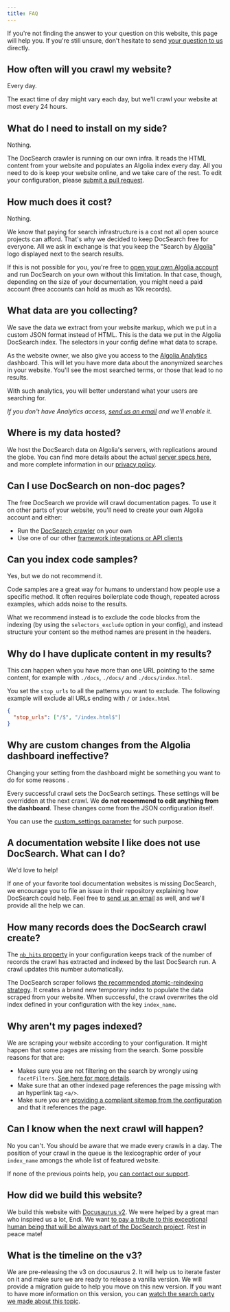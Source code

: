 ```yaml
---
title: FAQ
---
```


If you're not finding the answer to your question on this website, this page
will help you. If you're still unsure, don't hesitate to send [your question to
us][1] directly.

## How often will you crawl my website?

Every day.

The exact time of day might vary each day, but we'll crawl your website at most
every 24 hours.

## What do I need to install on my side?

Nothing.

The DocSearch crawler is running on our own infra. It reads the HTML content
from your website and populates an Algolia index every day. All you need to do
is keep your website online, and we take care of the rest. To edit your
configuration, please [submit a pull request][14].

## How much does it cost?

Nothing.

We know that paying for search infrastructure is a cost not all open source
projects can afford. That's why we decided to keep DocSearch free for everyone.
All we ask in exchange is that you keep the "Search by [Algolia][2]" logo
displayed next to the search results.

If this is not possible for you, you're free to [open your own Algolia
account][3] and run DocSearch on your own without this limitation. In that case,
though, depending on the size of your documentation, you might need a paid
account (free accounts can hold as much as 10k records).

## What data are you collecting?

We save the data we extract from your website markup, which we put in a custom
JSON format instead of HTML. This is the data we put in the Algolia DocSearch
index. The selectors in your config define what data to scrape.

As the website owner, we also give you access to the [Algolia Analytics][15]
dashboard. This will let you have more data about the anonymized searches in
your website. You'll see the most searched terms, or those that lead to no
results.

With such analytics, you will better understand what your users are searching
for.

_If you don't have Analytics access, [send us an email][1] and we'll enable it._

## Where is my data hosted?

We host the DocSearch data on Algolia's servers, with replications around the
globe. You can find more details about the actual [server specs here][4], and
more complete information in our [privacy policy][5].

## Can I use DocSearch on non-doc pages?

The free DocSearch we provide will crawl documentation pages. To use it on other
parts of your website, you'll need to create your own Algolia account and
either:

- Run the [DocSearch crawler][6] on your own
- Use one of our other [framework integrations or API clients][7]

## Can you index code samples?

Yes, but we do not recommend it.

Code samples are a great way for humans to understand how people use a specific
method. It often requires boilerplate code though, repeated across examples,
which adds noise to the results.

What we recommend instead is to exclude the code blocks from the indexing (by
using the `selectors_exclude` option in your config), and instead structure your
content so the method names are present in the headers.

## Why do I have duplicate content in my results?

This can happen when you have more than one URL pointing to the same content,
for example with `./docs`, `./docs/` and `./docs/index.html`.

You set the `stop_urls` to all the patterns you want to exclude. The following
example will exclude all URLs ending with `/` or `index.html`

```json
{
  "stop_urls": ["/$", "/index.html$"]
}
```

## Why are custom changes from the Algolia dashboard ineffective?

Changing your setting from the dashboard might be something you want to do for
some reasons .

Every successful crawl sets the DocSearch settings. These settings will be
overridden at the next crawl. We **do not recommend to edit anything from the
dashboard**. These changes come from the JSON configuration itself.

You can use the [custom_settings parameter][8] for such purpose.

## A documentation website I like does not use DocSearch. What can I do?

We'd love to help!

If one of your favorite tool documentation websites is missing DocSearch, we
encourage you to file an issue in their repository explaining how DocSearch
could help. Feel free to [send us an email][1] as well, and we'll provide all
the help we can.

## How many records does the DocSearch crawl create?

The [`nb_hits` property][8] in your configuration keeps track of the number of
records the crawl has extracted and indexed by the last DocSearch run. A crawl
updates this number automatically.

The DocSearch scraper follows [the recommended atomic-reindexing strategy][9].
It creates a brand new temporary index to populate the data scraped from your
website. When successful, the crawl overwrites the old index defined in your
configuration with the key `index_name`.

## Why aren't my pages indexed?

We are scraping your website according to your configuration. It might happen
that some pages are missing from the search. Some possible reasons for that are:

- Makes sure you are not filtering on the search by wrongly using
  `facetFilters`. [See here for more details][10].
- Make sure that an other indexed page references the page missing with an
  hyperlink tag `<a/>`.
- Make sure you are [providing a compliant sitemap from the configuration][11]
  and that it references the page.

## Can I know when the next crawl will happen?

No you can't. You should be aware that we made every crawls in a day. The
position of your crawl in the queue is the lexicographic order of your
`index_name` amongs the whole list of featured website.

If none of the previous points help, you [can contact our support][1].

## How did we build this website?

We build this website with [Docusaurus v2][12]. We were helped by a great man
who inspired us a lot, Endi. We want [to pay a tribute to this exceptional human
being that will be always part of the DocSearch project][13]. Rest in peace
mate!

## What is the timeline on the v3?

We are pre-releasing the v3 on docusaurus 2. It will help us to iterate faster
on it and make sure we are ready to release a vanilla version. We will provide a
migration guide to help you move on this new version. If you want to have more
information on this version, you can [watch the search party we made about this
topic][12].

[1]: mailto:docsearch@algolia.com
[2]: https://www.algolia.com/
[3]: https://www.algolia.com/pricing
[4]: https://www.algolia.com/doc/guides/infrastructure/servers/
[5]: https://www.algolia.com/policies/privacy
[6]: run-your-own.md
[7]: https://www.algolia.com/doc/api-reference/
[8]: config-file.md
[9]:
  https://www.algolia.com/doc/guides/sending-and-managing-data/send-and-update-your-data/in-depth/asynchronicity-and-when-to-wait-for-tasks/#atomic-reindexing
[10]: https://www.algolia.com/doc/api-reference/api-parameters/facetFilters/
[11]: tips.md
[12]: https://v2.docusaurus.io/
[13]: https://docusaurus.io/blog/2020/01/07/tribute-to-endi
[14]: https://github.com/algolia/docsearch-configs/pulls
[15]:
  https://www.algolia.com/doc/guides/getting-insights-and-analytics/search-analytics/understand-reports/
[16]: https://youtu.be/OXRjnG7SHJM
